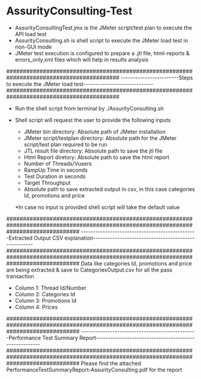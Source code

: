 # AssurityConsulting-Test

* AssurityConsultingTest.jmx is the JMeter script/test plan to execute the API load test
* AssurityConsulting.sh is shell script to execute the JMeter load test in non-GUI mode
* JMeter test execution is configured to prepare a .jtl file, html-reports & errors_only.xml files which will help in results analysis

##########################################################################################
------------------------Steps to execute the JMeter load test-----------------------------
##########################################################################################
* Run the shell script from terminal by ./AssurityConsulting.sh
* Shell script will request the user to provide the following inputs
	- JMeter bin directory: Absolute path of JMeter installation
	- JMeter script/testplan directory: Absolute path for the JMeter script/test plan required to be run
	- JTL result file directory: Absolute path to save the jtl file
	- Html Report diretory: Absolute path to save the html report
	- Number of Threads/Vusers
	- RampUp Time in seconds
	- Test Duration in seconds
	- Target Throughput
	- Absolute path to save extracted output in csv, in this case categories Id, promotions and price

	*In case no input is provided shell script will take the default value


######################################################################################################################################
------------------------------------------------Extracted Output CSV explanation-----------------------------------------------------
######################################################################################################################################
Data like categories Id, promotions and price are being extracted & save to CategoriesOutput.csv for all the pass transaction

* Column 1: Thread Id/Number
* Column 2: Categories Id
* Column 3: Promotions Id
* Column 4: Prices


######################################################################################################################################
------------------------------------------------Performance Test Summary Report-------------------------------------------------------
######################################################################################################################################
Please find the attached PerformanceTestSummaryReport-AssurityConsulting.pdf for the report
